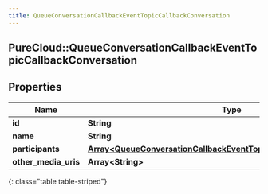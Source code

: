 ```yaml
---
title: QueueConversationCallbackEventTopicCallbackConversation
---
```

## PureCloud::QueueConversationCallbackEventTopicCallbackConversation

## Properties

|Name | Type | Description | Notes|
|------------ | ------------- | ------------- | -------------|
| **id** | **String** |  | [optional] |
| **name** | **String** |  | [optional] |
| **participants** | [**Array&lt;QueueConversationCallbackEventTopicCallbackMediaParticipant&gt;**](QueueConversationCallbackEventTopicCallbackMediaParticipant.html) |  | [optional] |
| **other_media_uris** | **Array&lt;String&gt;** |  | [optional] |
{: class="table table-striped"}


